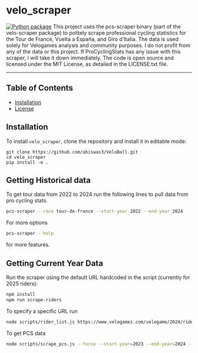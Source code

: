 # velo_scraper

[![Python package](https://github.com/abiswas3/VeloBall/actions/workflows/python-package.yml/badge.svg)](https://github.com/abiswas3/VeloBall/actions/workflows/python-package.yml)
This project uses the pcs-scraper binary (part of the velo-scraper package) to politely scrape professional cycling statistics for the Tour de France, Vuelta a España, and Giro d’Italia. The data is used solely for Velogames analysis and community purposes. I do not profit from any of the data or this project. If ProCyclingStats has any issue with this scraper, I will take it down immediately. The code is open source and licensed under the MIT License, as detailed in the LICENSE.txt file.

-----

## Table of Contents

- [Installation](#installation)
- [License](LICENSE.txt)

## Installation

To install `velo_scraper`, clone the repository and install it in editable mode:

```console
git clone https://github.com/abiswas3/VeloBall.git
cd velo_scraper
pip install -e .
```

## Getting Historical data

To get tour data from 2022 to 2024 run the following lines to pull data from pro cycling stats.
```bash
pcs-scraper --race tour-de-france --start-year 2022 --end-year 2024
```
For more options
```bash
pcs-scraper --help
```

for more features.

## Getting Current Year Data

Run the scraper using the default URL hardcoded in the script (currently for 2025 riders):

```bash
npm install
npm run scrape-riders
```

To specify a specific URL run 

```bash
node scripts/rider_list.js https://www.velogames.com/velogame/2024/riders.php
```

To get PCS data
```bash
node scripts/scrape_pcs.js --force --start-year=2023 --end-year=2024 --race=tour-de-france --start-stage=1 --end-stage=21
```
